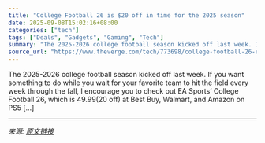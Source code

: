 ```yaml
---
title: "College Football 26 is $20 off in time for the 2025 season"
date: 2025-09-08T15:02:16+08:00
categories: ["tech"]
tags: ["Deals", "Gadgets", "Gaming", "Tech"]
summary: "The 2025-2026 college football season kicked off last week. If you want something to do while you wait for your favorite team to hit the field every week through the fall, I encourage you to check out"
source_url: "https://www.theverge.com/tech/773698/college-football-26-ea-sports-ps5-xbox-deal-sale"
---
```


The 2025-2026 college football season kicked off last week. If you want something to do while you wait for your favorite team to hit the field every week through the fall, I encourage you to check out EA Sports’ College Football 26, which is $49.99 ($20 off) at Best Buy, Walmart, and Amazon on PS5 [&#8230;]

---

*来源: [原文链接](https://www.theverge.com/tech/773698/college-football-26-ea-sports-ps5-xbox-deal-sale)*
